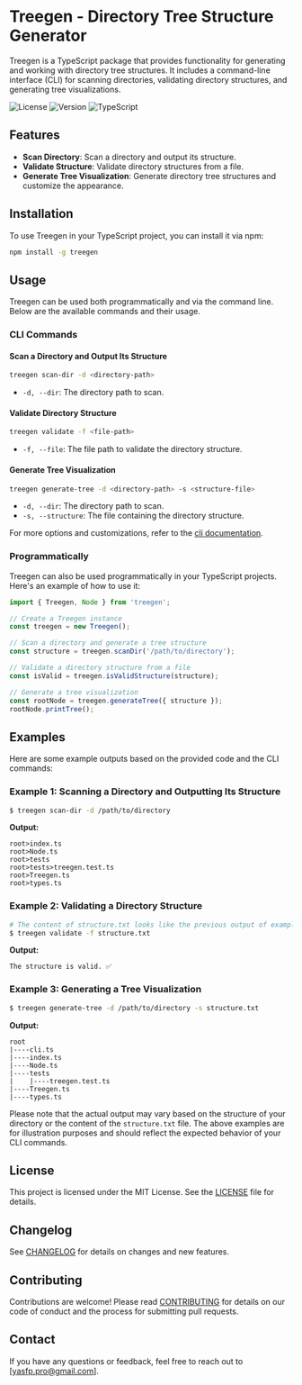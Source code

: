 # Treegen - Directory Tree Structure Generator

Treegen is a TypeScript package that provides functionality for generating and working with directory tree structures. It includes a command-line interface (CLI) for scanning directories, validating directory structures, and generating tree visualizations.

![License](https://img.shields.io/badge/license-MIT-blue.svg)
![Version](https://img.shields.io/badge/version-1.0.0-green.svg)
![TypeScript](https://img.shields.io/badge/language-TypeScript-blue.svg)

## Features

- **Scan Directory**: Scan a directory and output its structure.
- **Validate Structure**: Validate directory structures from a file.
- **Generate Tree Visualization**: Generate directory tree structures and customize the appearance.

## Installation

To use Treegen in your TypeScript project, you can install it via npm:

```bash
npm install -g treegen
```

## Usage

Treegen can be used both programmatically and via the command line. Below are the available commands and their usage.

### CLI Commands

#### Scan a Directory and Output Its Structure

```bash
treegen scan-dir -d <directory-path>
```

- `-d, --dir`: The directory path to scan.

#### Validate Directory Structure

```bash
treegen validate -f <file-path>
```

- `-f, --file`: The file path to validate the directory structure.

#### Generate Tree Visualization

```bash
treegen generate-tree -d <directory-path> -s <structure-file>
```

- `-d, --dir`: The directory path to scan.
- `-s, --structure`: The file containing the directory structure.

For more options and customizations, refer to the [cli documentation](CLI_DOC.md).

### Programmatically

Treegen can also be used programmatically in your TypeScript projects. Here's an example of how to use it:

```typescript
import { Treegen, Node } from 'treegen';

// Create a Treegen instance
const treegen = new Treegen();

// Scan a directory and generate a tree structure
const structure = treegen.scanDir('/path/to/directory');

// Validate a directory structure from a file
const isValid = treegen.isValidStructure(structure);

// Generate a tree visualization
const rootNode = treegen.generateTree({ structure });
rootNode.printTree();
```

## Examples

Here are some example outputs based on the provided code and the CLI commands:

### Example 1: Scanning a Directory and Outputting Its Structure

```bash
$ treegen scan-dir -d /path/to/directory
```

**Output:**

```
root>index.ts
root>Node.ts
root>tests
root>tests>treegen.test.ts
root>Treegen.ts
root>types.ts
```

### Example 2: Validating a Directory Structure

```bash
# The content of structure.txt looks like the previous output of example 1.
$ treegen validate -f structure.txt
```

**Output:**

```
The structure is valid. ✅
```

### Example 3: Generating a Tree Visualization

```bash
$ treegen generate-tree -d /path/to/directory -s structure.txt
```

**Output:**

```
root
|----cli.ts
|----index.ts
|----Node.ts
|----tests
|    |----treegen.test.ts
|----Treegen.ts
|----types.ts
```

Please note that the actual output may vary based on the structure of your directory or the content of the `structure.txt` file. The above examples are for illustration purposes and should reflect the expected behavior of your CLI commands.

## License

This project is licensed under the MIT License. See the [LICENSE](LICENSE) file for details.

## Changelog

See [CHANGELOG](CHANGELOG.md) for details on changes and new features.

## Contributing

Contributions are welcome! Please read [CONTRIBUTING](https://github.com/hero-js/hero/blob/main/CONTRIBUTING.md) for details on our code of conduct and the process for submitting pull requests.

## Contact

If you have any questions or feedback, feel free to reach out to [yasfp.pro@gmail.com].
